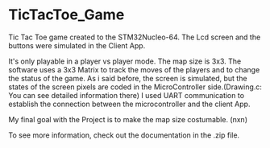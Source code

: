 # TicTacToe_Game
Tic Tac Toe game created to the STM32Nucleo-64. The Lcd screen and the buttons were simulated in the Client App.

It's only playable in a player vs player mode. The map size is 3x3. 
The software uses a 3x3 Matrix to track the moves of the players and to change the status of the game.
As i said before, the screen is simulated, but the states of the screen pixels are coded in the MicroController side.(Drawing.c: You can see detailed information there)
I used UART communication to establish the connection between the microcontroller and the client App.

My final goal with the Project is to make the map size costumable. (nxn)

To see more information, check out the documentation in the .zip file.
